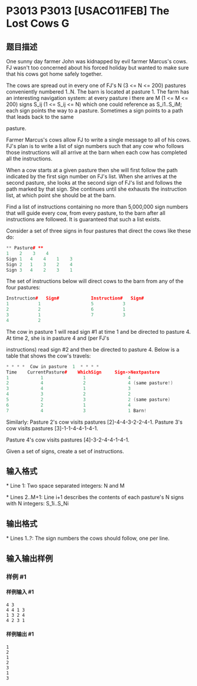 # P3013 P3013 [USACO11FEB] The Lost Cows G

## 题目描述

One sunny day farmer John was kidnapped by evil farmer Marcus's cows. FJ wasn't too concerned about his forced holiday but wanted to make sure that his cows got home safely together.

The cows are spread out in every one of FJ's N (3 <= N <= 200) pastures conveniently numbered 1..N. The barn is located at pasture 1. The farm has an interesting navigation system: at every pasture i there are M (1 <= M <= 200) signs S\_ij (1 <= S\_ij <= N) which one could reference as S\_i1..S\_iM; each sign points the way to a pasture. Sometimes a sign points to a path that leads back to the same

pasture.

Farmer Marcus's cows allow FJ to write a single message to all of his cows. FJ's plan is to write a list of sign numbers such that any cow who follows those instructions will all arrive at the barn when each cow has completed all the instructions.

When a cow starts at a given pasture then she will first follow the path indicated by the first sign number on FJ's list. When she arrives at the second pasture, she looks at the second sign of FJ's list and follows the path marked by that sign. She continues until she exhausts the instruction list, at which point she should be at the barn.

Find a list of instructions containing no more than 5,000,000 sign numbers that will guide every cow, from every pasture, to the barn after all instructions are followed.  It is guaranteed that such a list exists.

Consider a set of three signs in four pastures that direct the cows like these do:

```cpp
** Pasture# ** 
1    2    3    4 
Sign 1   4    4    1    3 
Sign 2   1    3    2    4 
Sign 3   4    2    3    1 
```
The set of instructions below will direct cows to the barn from any of the four pastures:

```cpp
Instruction#   Sign#            Instruction#   Sign# 
1           1                   5           3 
2           2                   6           1 
3           1                   7           3 
4           2 
```
The cow in pasture 1 will read sign #1 at time 1 and be directed to pasture 4.  At time 2, she is in pasture 4 and (per FJ's

instructions) read sign #2 and then be directed to pasture 4. Below is a table that shows the cow's travels:

```cpp
* * * *  Cow in pasture  1  * * * * 
Time    CurrentPasture#    WhichSign     Sign->Nextpasture 
1            1               1                4 
2            4               2                4 (same pasture!) 
3            4               1                3 
4            3               2                2 
5            2               3                2 (same pasture)
6            2               1                4 
7            4               3                1 Barn! 
```
Similarly: Pasture 2's cow visits pastures [2]-4-4-3-2-2-4-1. Pasture 3's cow visits pastures [3]-1-1-4-4-1-4-1.

Pasture 4's cow visits pastures [4]-3-2-4-4-1-4-1.


Given a set of signs, create a set of instructions. 


## 输入格式

\* Line 1: Two space separated integers: N and M

\* Lines 2..M+1: Line i+1 describes the contents of each pasture's N signs with N integers: S\_1i..S\_Ni


## 输出格式

\* Lines 1..?: The sign numbers the cows should follow, one per line.


## 输入输出样例

### 样例 #1

#### 样例输入 #1

```
4 3 
4 4 1 3 
1 3 2 4 
4 2 3 1
```

#### 样例输出 #1

```
1 
2 
1 
2 
3 
1 
3
```

